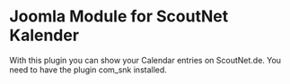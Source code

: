 Joomla Module for ScoutNet Kalender
===================================

With this plugin you can show your Calendar entries on ScoutNet.de. You need to have the plugin com\_snk installed.

